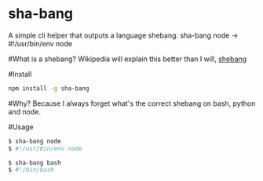 # sha-bang
A simple cli helper that outputs a language shebang. sha-bang node -> #!/usr/bin/env node

#What is a shebang?
Wikipedia will explain this better than I will, [shebang](https://en.wikipedia.org/wiki/Shebang_(Unix))

#Install
```bash
npm install -g sha-bang
```

#Why?
Because I always forget what's the correct shebang on bash, python and node.

#Usage
```bash
$ sha-bang node
$ #!/usr/bin/env node

$ sha-bang bash
$ #!/bin/bash

